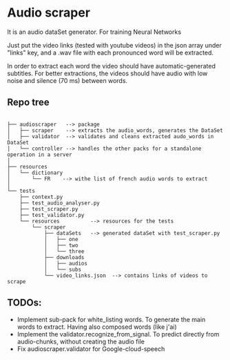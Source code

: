 # Audio scraper

It is an audio dataSet generator. For training Neural Networks

Just put the video links (tested with youtube videos) in the json array under "links" key, and a .wav file with each pronounced word will be extracted.

In order to extract each word the video should have automatic-generated subtitles.
For better extractions, the videos should have audio with low noise and silence (70 ms) between words. 

## Repo tree
```

├── audioscraper   --> package
│   ├── scraper    --> extracts the audio_words, generates the DataSet
│   ├── validator  --> validates and cleans extracted audo_words in DataSet
│   └── controller --> handles the other packs for a standalone operation in a server
│
├── resources
│   └── dictionary
│       └── FR    --> withe list of french audio words to extract
│
└── tests
    ├── context.py
    ├── test_audio_analyser.py
    ├── test_scraper.py
    ├── test_validator.py
    └── resources          --> resources for the tests
        └── scraper
            ├── dataSets   --> generated dataSet with test_scraper.py
            │   ├── one
            │   ├── two
            │   └── three
            ├── downloads
            │   ├── audios
            │   └── subs
            └── video_links.json  --> contains links of videos to scrape

```

## TODOs:
- Implement sub-pack for white_listing words. To generate the main words to extract. Having also composed words (like j'ai)
- Implement the validator.recognize_from_signal. To predict directly from audio-chunks, without creating the audio file
- Fix audioscraper.validator for Google-cloud-speech
